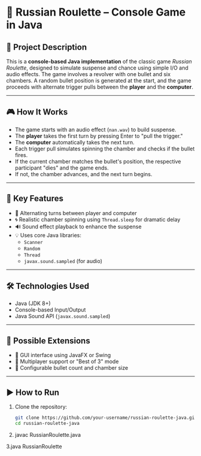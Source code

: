 # 🔫 Russian Roulette – Console Game in Java

## 🎯 Project Description

This is a **console-based Java implementation** of the classic game *Russian Roulette*, designed to simulate suspense and chance using simple I/O and audio effects. The game involves a revolver with one bullet and six chambers. A random bullet position is generated at the start, and the game proceeds with alternate trigger pulls between the **player** and the **computer**.

---

## 🎮 How It Works

- The game starts with an audio effect (`nan.wav`) to build suspense.
- The **player** takes the first turn by pressing Enter to "pull the trigger."
- The **computer** automatically takes the next turn.
- Each trigger pull simulates spinning the chamber and checks if the bullet fires.
- If the current chamber matches the bullet's position, the respective participant "dies" and the game ends.
- If not, the chamber advances, and the next turn begins.

---

## 🔑 Key Features

- 🔁 Alternating turns between player and computer  
- 🌀 Realistic chamber spinning using `Thread.sleep` for dramatic delay  
- 🔊 Sound effect playback to enhance the suspense  
- 💡 Uses core Java libraries:
  - `Scanner`
  - `Random`
  - `Thread`
  - `javax.sound.sampled` (for audio)

---

## 🛠️ Technologies Used

- Java (JDK 8+)
- Console-based Input/Output
- Java Sound API (`javax.sound.sampled`)

---

## 🚀 Possible Extensions

- 🎨 GUI interface using JavaFX or Swing
- 👥 Multiplayer support or "Best of 3" mode
- 🔫 Configurable bullet count and chamber size

---

## ▶️ How to Run

1. Clone the repository:
   ```bash
   git clone https://github.com/your-username/russian-roulette-java.git
   cd russian-roulette-java
2. javac RussianRoulette.java

3.java RussianRoulette

